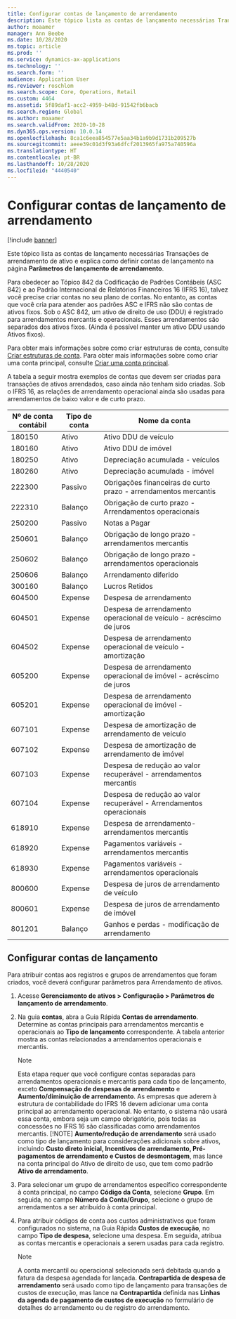 ```yaml
---
title: Configurar contas de lançamento de arrendamento
description: Este tópico lista as contas de lançamento necessárias Transações de arrendamento de ativo e explica como definir contas de lançamento na página Parâmetros de lançamento de arrendamento.
author: moaamer
manager: Ann Beebe
ms.date: 10/28/2020
ms.topic: article
ms.prod: ''
ms.service: dynamics-ax-applications
ms.technology: ''
ms.search.form: ''
audience: Application User
ms.reviewer: roschlom
ms.search.scope: Core, Operations, Retail
ms.custom: 4464
ms.assetid: 5f89daf1-acc2-4959-b48d-91542fb6bacb
ms.search.region: Global
ms.author: moaamer
ms.search.validFrom: 2020-10-28
ms.dyn365.ops.version: 10.0.14
ms.openlocfilehash: 8ca1c6eea854577e5aa34b1a9b9d1731b209527b
ms.sourcegitcommit: aeee39c01d3f93a6dfcf2013965fa975a740596a
ms.translationtype: HT
ms.contentlocale: pt-BR
ms.lasthandoff: 10/28/2020
ms.locfileid: "4440540"
---
```

# <a name="set-up-lease-posting-accounts"></a>Configurar contas de lançamento de arrendamento

[!include [banner](../includes/banner.md)]

Este tópico lista as contas de lançamento necessárias Transações de arrendamento de ativo e explica como definir contas de lançamento na página **Parâmetros de lançamento de arrendamento**.

Para obedecer ao Tópico 842 da Codificação de Padrões Contábeis (ASC 842) e ao Padrão Internacional de Relatórios Financeiros 16 (IFRS 16), talvez você precise criar contas no seu plano de contas. No entanto, as contas que você cria para atender aos padrões ASC e IFRS não são contas de ativos fixos. Sob o ASC 842, um ativo de direito de uso (DDU) é registrado para arrendamentos mercantis e operacionais. Esses arrendamentos são separados dos ativos fixos. (Ainda é possível manter um ativo DDU usando Ativos fixos).

Para obter mais informações sobre como criar estruturas de conta, consulte [Criar estruturas de conta](../general-ledger/tasks/create-account-structures.md). Para obter mais informações sobre como criar uma conta principal, consulte [Criar uma conta principal](../general-ledger/tasks/create-main-account.md).

A tabela a seguir mostra exemplos de contas que devem ser criadas para transações de ativos arrendados, caso ainda não tenham sido criadas. Sob o IFRS 16, as relações de arrendamento operacional ainda são usadas para arrendamentos de baixo valor e de curto prazo.

| Nº de conta contábil | Tipo de conta  | Nome da conta                                          |
|-----------------------|---------------|-------------------------------------------------------|
| 180150                | Ativo         | Ativo DDU de veículo                                     |
| 180160                | Ativo         | Ativo DDU de imóvel                                    |
| 180250                | Ativo         | Depreciação acumulada - veículos                   |
| 180260                | Ativo         | Depreciação acumulada - imóvel                  |
| 222300                | Passivo     | Obrigações financeiras de curto prazo - arrendamentos mercantis                |
| 222310                | Balanço | Obrigação de curto prazo - Arrendamentos operacionais              |
| 250200                | Passivo     | Notas a Pagar                                         |
| 250601                | Balanço | Obrigação de longo prazo - arrendamentos mercantis                 |
| 250602                | Balanço | Obrigação de longo prazo - arrendamentos operacionais               |
| 250606                | Balanço | Arrendamento diferido                                         |
| 300160                | Balanço | Lucros Retidos                                     |
| 604500                | Expense       | Despesa de arrendamento                                         |
| 604501                | Expense       | Despesa de arrendamento operacional de veículo - acréscimo de juros  |
| 604502                | Expense       | Despesa de arrendamento operacional de veículo - amortização        |
| 605200                | Expense       | Despesa de arrendamento operacional de imóvel - acréscimo de juros |
| 605201                | Expense       | Despesa de arrendamento operacional de imóvel - amortização       |
| 607101                | Expense       | Despesa de amortização de arrendamento de veículo                    |
| 607102                | Expense       | Despesa de amortização de arrendamento de imóvel                   |
| 607103                | Expense       | Despesa de redução ao valor recuperável - arrendamentos mercantis                   |
| 607104                | Expense       | Despesa de redução ao valor recuperável - Arrendamentos operacionais                 |
| 618910                | Expense       | Despesa de arrendamento- arrendamentos mercantis                        |
| 618920                | Expense       | Pagamentos variáveis - arrendamentos mercantis                    |
| 618930                | Expense       | Pagamentos variáveis - arrendamentos operacionais                  |
| 800600                | Expense       | Despesa de juros de arrendamento de veículo                        |
| 800601                | Expense       | Despesa de juros de arrendamento de imóvel                       |
| 801201                | Balanço | Ganhos e perdas - modificação de arrendamento                      |

## <a name="configure-posting-accounts"></a>Configurar contas de lançamento

Para atribuir contas aos registros e grupos de arrendamentos que foram criados, você deverá configurar parâmetros para Arrendamento de ativos.

1. Acesse **Gerenciamento de ativos \> Configuração \> Parâmetros de lançamento de arrendamento**.
2. Na guia **contas**, abra a Guia Rápida **Contas de arrendamento**. Determine as contas principais para arrendamentos mercantis e operacionais ao **Tipo de lançamento** correspondente. A tabela anterior mostra as contas relacionadas a arrendamentos operacionais e mercantis.

    > [!NOTE]
    > Esta etapa requer que você configure contas separadas para arrendamentos operacionais e mercantis para cada tipo de lançamento, exceto **Compensação de despesas de arrendamento** e **Aumento/diminuição de arrendamento**. As empresas que aderem à estrutura de contabilidade do IFRS 16 devem adicionar uma conta principal ao arrendamento operacional. No entanto, o sistema não usará essa conta, embora seja um campo obrigatório, pois todas as concessões no IFRS 16 são classificadas como arrendamentos mercantis.
    >[!NOTE]
    > **Aumento/redução de arrendamento** será usado como tipo de lançamento para considerações adicionais sobre ativos, incluindo **Custo direto inicial, Incentivos de arrendamento, Pré-pagamentos de arrendamento e Custos de desmontagem**, mas lance na conta principal do Ativo de direito de uso, que tem como padrão **Ativo de arrendamento**.        
    
3. Para selecionar um grupo de arrendamentos específico correspondente à conta principal, no campo **Código da Conta**, selecione **Grupo**. Em seguida, no campo **Número da Conta/Grupo**, selecione o grupo de arrendamentos a ser atribuído à conta principal.
4. Para atribuir códigos de conta aos custos administrativos que foram configurados no sistema, na Guia Rápida **Custos de execução**, no campo **Tipo de despesa**, selecione uma despesa. Em seguida, atribua as contas mercantis e operacionais a serem usadas para cada registro.

    > [!NOTE]
    > A conta mercantil ou operacional selecionada será debitada quando a fatura da despesa agendada for lançada.
    > **Contrapartida de despesa de arrendamento** será usado como tipo de lançamento para transações de custos de execução, mas lance na **Contrapartida** definida nas **Linhas da agenda de pagamento de custos de execução** no formulário de detalhes do arrendamento ou de registro do arrendamento.   
